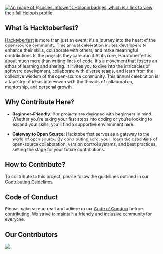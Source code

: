 [![An image of @susiesunflower's Holopin badges, which is a link to view their full Holopin profile](https://holopin.me/susiesunflower)](https://holopin.io/@susiesunflower)


## What is Hacktoberfest?

[Hacktoberfest](https://hacktoberfest.digitalocean.com/) is more than just an event; it's a journey into the heart of the open-source community. This annual celebration invites developers to enhance their skills, collaborate with others, and make meaningful contributions to the projects they care about.At its core, Hacktoberfest is about much more than writing lines of code. It's a movement that fosters an ethos of learning and sharing. It invites you to dive into the intricacies of software development, collaborate with diverse teams, and learn from the collective wisdom of the open-source community. This annual celebration is a tapestry of ideas interwoven with the threads of collaboration, mentorship, and personal growth.

## Why Contribute Here?

- **Beginner-Friendly**: Our projects are designed with beginners in mind. Whether you're taking your first steps into coding or you're looking to expand your skills, you'll find a supportive environment here.
  
- **Gateway to Open Source**: Hacktoberfest serves as a gateway to the world of open source. By contributing here, you'll learn the essentials of open-source collaboration, version control systems, and best practices, setting the stage for your future contributions.


## How to Contribute?
To contribute to this project, please follow the guidelines outlined in our [Contributing Guidelines](https://github.com/aarushiksk/Noob-to-Ninja-ML/blob/main/CONTRIBUTING.md).


## Code of Conduct

Please make sure to read and adhere to our [Code of Conduct](https://github.com/aarushiksk/Noob-to-Ninja-ML/blob/main/CODE_OF_CONDUCT.md) before contributing. We strive to maintain a friendly and inclusive community for everyone.

## Our Contributors
<a href="https://github.com/aarushiksk/Noob-to-Ninja-ML/graphs/contributors">
  <img src="https://contrib.rocks/image?repo=aarushiksk/Noob-to-Ninja-ML" />
</a>
